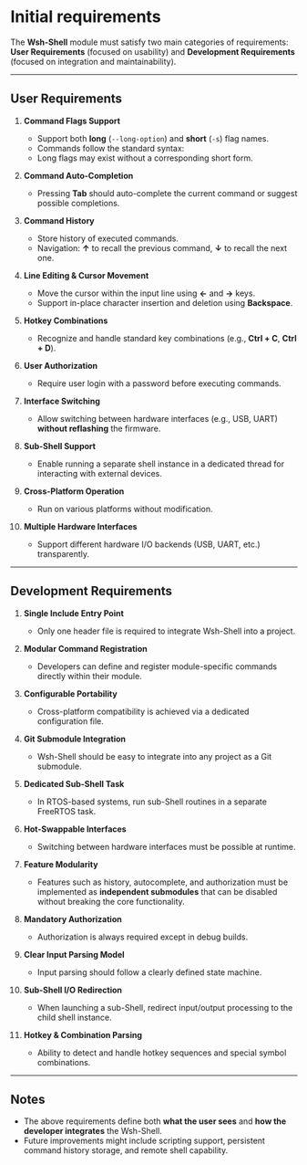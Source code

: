 # Initial requirements

The **Wsh-Shell** module must satisfy two main categories of requirements:  
**User Requirements** (focused on usability) and **Development Requirements** (focused on integration and maintainability).

---

## User Requirements

1. **Command Flags Support**  
    - Support both **long** (`--long-option`) and **short** (`-s`) flag names.  
    - Commands follow the standard syntax:  
    - Long flags may exist without a corresponding short form.

2. **Command Auto-Completion**  
    - Pressing **Tab** should auto-complete the current command or suggest possible completions.

3. **Command History**  
    - Store history of executed commands.  
    - Navigation: **↑** to recall the previous command, **↓** to recall the next one.

4. **Line Editing & Cursor Movement**  
    - Move the cursor within the input line using **←** and **→** keys.  
    - Support in-place character insertion and deletion using **Backspace**.

5. **Hotkey Combinations**  
    - Recognize and handle standard key combinations (e.g., **Ctrl + C**, **Ctrl + D**).

6. **User Authorization**  
    - Require user login with a password before executing commands.

7. **Interface Switching**  
    - Allow switching between hardware interfaces (e.g., USB, UART) **without reflashing** the firmware.

8. **Sub-Shell Support**  
    - Enable running a separate shell instance in a dedicated thread for interacting with external devices.

9. **Cross-Platform Operation**  
    - Run on various platforms without modification.

10. **Multiple Hardware Interfaces**  
     - Support different hardware I/O backends (USB, UART, etc.) transparently.

---

## Development Requirements

1. **Single Include Entry Point**  
   - Only one header file is required to integrate Wsh-Shell into a project.

2. **Modular Command Registration**  
   - Developers can define and register module-specific commands directly within their module.

3. **Configurable Portability**  
   - Cross-platform compatibility is achieved via a dedicated configuration file.

4. **Git Submodule Integration**  
   - Wsh-Shell should be easy to integrate into any project as a Git submodule.

5. **Dedicated Sub-Shell Task**  
   - In RTOS-based systems, run sub-Shell routines in a separate FreeRTOS task.

6. **Hot-Swappable Interfaces**  
   - Switching between hardware interfaces must be possible at runtime.

7. **Feature Modularity**  
   - Features such as history, autocomplete, and authorization must be implemented as **independent submodules** that can be disabled without breaking the core functionality.

8. **Mandatory Authorization**  
   - Authorization is always required except in debug builds.

9. **Clear Input Parsing Model**  
   - Input parsing should follow a clearly defined state machine.

10. **Sub-Shell I/O Redirection**  
    - When launching a sub-Shell, redirect input/output processing to the child shell instance.

11. **Hotkey & Combination Parsing**  
    - Ability to detect and handle hotkey sequences and special symbol combinations.

---

## Notes

- The above requirements define both **what the user sees** and **how the developer integrates** the Wsh-Shell.
- Future improvements might include scripting support, persistent command history storage, and remote shell capability.

